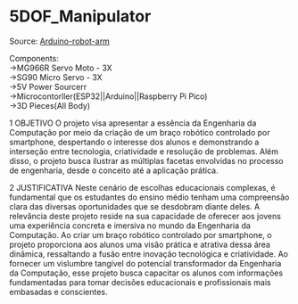 # 5DOF_Manipulator

Source: [Arduino-robot-arm](https://howtomechatronics.com/tutorials/arduino/diy-arduino-robot-arm-with-smartphone-control/#google_vignette)

Components:  
->MG966R Servo Moto - 3X  
->SG90 Micro Servo - 3X  
->5V Power Sourcerr  
->Microcontorller(ESP32||Arduino||Raspberry Pi Pico)  
->3D Pieces(All Body)  

1 OBJETIVO
	O projeto visa apresentar a essência da Engenharia da Computação por meio da criação de um braço robótico controlado por smartphone, despertando o interesse dos alunos e demonstrando a interseção entre tecnologia, criatividade e resolução de problemas. Além disso, o projeto busca ilustrar as múltiplas facetas envolvidas no processo de engenharia, desde o conceito até a aplicação prática.

2 JUSTIFICATIVA
	Neste cenário de escolhas educacionais complexas, é fundamental que os estudantes do ensino médio tenham uma compreensão clara das diversas oportunidades que se desdobram diante deles. A relevância deste projeto reside na sua capacidade de oferecer aos jovens uma experiência concreta e imersiva no mundo da Engenharia da Computação. Ao criar um braço robótico controlado por smartphone, o projeto proporciona aos alunos uma visão prática e atrativa dessa área dinâmica, ressaltando a fusão entre inovação tecnológica e criatividade. Ao fornecer um vislumbre tangível do potencial transformador da Engenharia da Computação, esse projeto busca capacitar os alunos com informações fundamentadas para tomar decisões educacionais e profissionais mais embasadas e conscientes.
 
